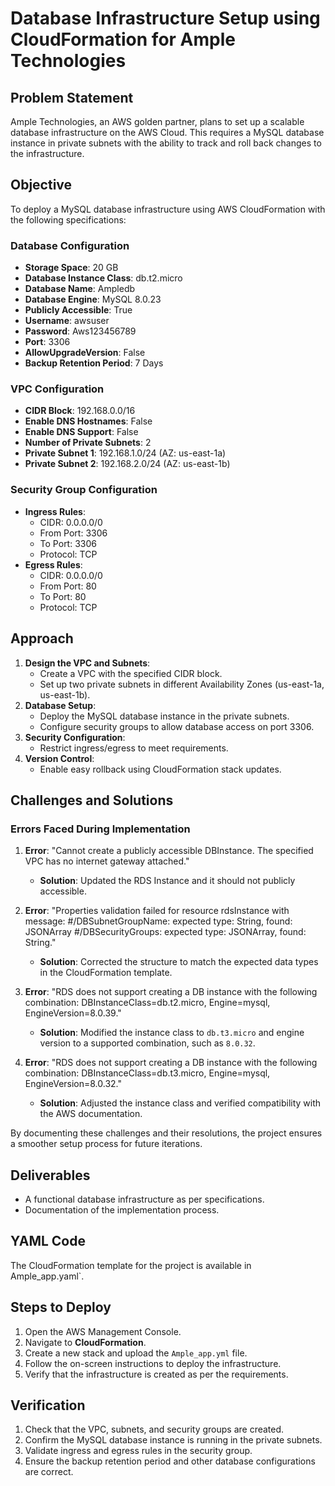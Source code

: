 # Database Infrastructure Setup using CloudFormation for Ample Technologies

## Problem Statement
Ample Technologies, an AWS golden partner, plans to set up a scalable database infrastructure on the AWS Cloud. This requires a MySQL database instance in private subnets with the ability to track and roll back changes to the infrastructure.

## Objective
To deploy a MySQL database infrastructure using AWS CloudFormation with the following specifications:

### Database Configuration
- **Storage Space**: 20 GB
- **Database Instance Class**: db.t2.micro
- **Database Name**: Ampledb
- **Database Engine**: MySQL 8.0.23
- **Publicly Accessible**: True
- **Username**: awsuser
- **Password**: Aws123456789
- **Port**: 3306
- **AllowUpgradeVersion**: False
- **Backup Retention Period**: 7 Days

### VPC Configuration
- **CIDR Block**: 192.168.0.0/16
- **Enable DNS Hostnames**: False
- **Enable DNS Support**: False
- **Number of Private Subnets**: 2
- **Private Subnet 1**: 192.168.1.0/24 (AZ: us-east-1a)
- **Private Subnet 2**: 192.168.2.0/24 (AZ: us-east-1b)

### Security Group Configuration
- **Ingress Rules**:
  - CIDR: 0.0.0.0/0
  - From Port: 3306
  - To Port: 3306
  - Protocol: TCP
- **Egress Rules**:
  - CIDR: 0.0.0.0/0
  - From Port: 80
  - To Port: 80
  - Protocol: TCP

## Approach
1. **Design the VPC and Subnets**:
   - Create a VPC with the specified CIDR block.
   - Set up two private subnets in different Availability Zones (us-east-1a, us-east-1b).
2. **Database Setup**:
   - Deploy the MySQL database instance in the private subnets.
   - Configure security groups to allow database access on port 3306.
3. **Security Configuration**:
   - Restrict ingress/egress to meet requirements.
4. **Version Control**:
   - Enable easy rollback using CloudFormation stack updates.

## Challenges and Solutions

### Errors Faced During Implementation
1. **Error**: "Cannot create a publicly accessible DBInstance. The specified VPC has no internet gateway attached."
   - **Solution**: Updated the RDS Instance and it should not publicly accessible.

2. **Error**: "Properties validation failed for resource rdsInstance with message: #/DBSubnetGroupName: expected type: String, found: JSONArray #/DBSecurityGroups: expected type: JSONArray, found: String."
   - **Solution**: Corrected the structure to match the expected data types in the CloudFormation template.

3. **Error**: "RDS does not support creating a DB instance with the following combination: DBInstanceClass=db.t2.micro, Engine=mysql, EngineVersion=8.0.39."
   - **Solution**: Modified the instance class to `db.t3.micro` and engine version to a supported combination, such as `8.0.32`.

4. **Error**: "RDS does not support creating a DB instance with the following combination: DBInstanceClass=db.t3.micro, Engine=mysql, EngineVersion=8.0.32."
   - **Solution**: Adjusted the instance class and verified compatibility with the AWS documentation.

By documenting these challenges and their resolutions, the project ensures a smoother setup process for future iterations.

## Deliverables
- A functional database infrastructure as per specifications.
- Documentation of the implementation process.

## YAML Code
The CloudFormation template for the project is available in Ample_app.yaml`.

## Steps to Deploy
1. Open the AWS Management Console.
2. Navigate to **CloudFormation**.
3. Create a new stack and upload the `Ample_app.yml` file.
4. Follow the on-screen instructions to deploy the infrastructure.
5. Verify that the infrastructure is created as per the requirements.

## Verification
1. Check that the VPC, subnets, and security groups are created.
2. Confirm the MySQL database instance is running in the private subnets.
3. Validate ingress and egress rules in the security group.
4. Ensure the backup retention period and other database configurations are correct.
